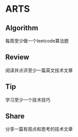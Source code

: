 # ARTS
## Algorithm
每周至少做一个leetcode算法题
## Review
阅读并点评至少一篇英文技术文章
## Tip
学习至少一个技术技巧
## Share
分享一篇有观点和思考的技术文章
